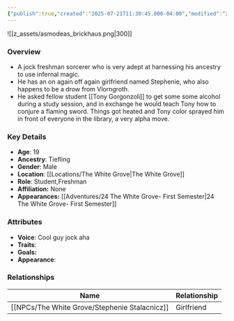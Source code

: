 ```yaml
---
{"publish":true,"created":"2025-07-21T11:30:45.000-04:00","modified":"2025-10-03T15:48:54.993-04:00","published":"2025-10-03T15:48:54.993-04:00","cssclasses":"","Age":"19","Ancestry":"Tiefling","Gender":"Male","Location":["[[The White Grove]]"],"Role":["Student","Freshman"],"Affiliation":["None"],"Appearances":["[[24 The White Grove- First Semester]]"]}
---
```



![[z_assets/asmodeas_brickhaus.png|300]]

### Overview
- A jock freshman sorcerer who is very adept at harnessing his ancestry to use infernal magic.
- He has an on again off again girlfriend named Stephenie, who also happens to be a drow from Vlorngroth.
- He asked fellow student [[Tony Gorgonzoli]] to get some some alcohol during a study session, and in exchange he would teach Tony how to conjure a flaming sword. Things got heated and Tony color sprayed him in front of everyone in the library, a very alpha move.

### Key Details
- **Age**: 19
- **Ancestry**: Tiefling
- **Gender**: Male
- **Location**: [[Locations/The White Grove\|The White Grove]]
- **Role**: Student,Freshman
- **Affiliation:** None
- **Appearances:** [[Adventures/24 The White Grove- First Semester\|24 The White Grove- First Semester]]

### Attributes
- **Voice**: Cool guy jock aha
- **Traits**: 
- **Goals:** 
- **Appearance**: 

### Relationships

| Name                     | Relationship |
| ------------------------ | ------------ |
| [[NPCs/The White Grove/Stephenie Stalacnicz]] | Girlfriend   |

